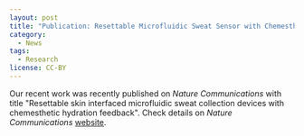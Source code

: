 ```yaml
---
layout: post
title: "Publication: Resettable Microfluidic Sweat Sensor with Chemesthetic Feedback"
category:
  - News
tags:
  - Research
license: CC-BY
---
```


Our recent work was recently published on *Nature Communications* with title "Resettable skin interfaced microfluidic sweat collection devices with chemesthetic hydration feedback". Check details on *Nature Communications* [website](https://www.nature.com/articles/s41467-019-13431-8). 

